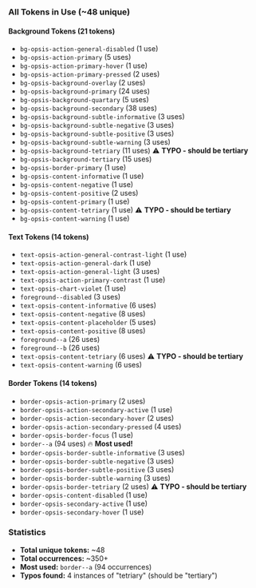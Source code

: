 ### All Tokens in Use (~48 unique)

#### Background Tokens (21 tokens)

-   `bg-opsis-action-general-disabled` (1 use)
-   `bg-opsis-action-primary` (5 uses)
-   `bg-opsis-action-primary-hover` (1 use)
-   `bg-opsis-action-primary-pressed` (2 uses)
-   `bg-opsis-background-overlay` (2 uses)
-   `bg-opsis-background-primary` (24 uses)
-   `bg-opsis-background-quartary` (5 uses)
-   `bg-opsis-background-secondary` (38 uses)
-   `bg-opsis-background-subtle-informative` (3 uses)
-   `bg-opsis-background-subtle-negative` (3 uses)
-   `bg-opsis-background-subtle-positive` (3 uses)
-   `bg-opsis-background-subtle-warning` (3 uses)
-   `bg-opsis-background-tetriary` (11 uses) ⚠️ **TYPO - should be tertiary**
-   `bg-opsis-background-tertiary` (15 uses)
-   `bg-opsis-border-primary` (1 use)
-   `bg-opsis-content-informative` (1 use)
-   `bg-opsis-content-negative` (1 use)
-   `bg-opsis-content-positive` (2 uses)
-   `bg-opsis-content-primary` (1 use)
-   `bg-opsis-content-tetriary` (1 use) ⚠️ **TYPO - should be tertiary**
-   `bg-opsis-content-warning` (1 use)

#### Text Tokens (14 tokens)

-   `text-opsis-action-general-contrast-light` (1 use)
-   `text-opsis-action-general-dark` (1 use)
-   `text-opsis-action-general-light` (3 uses)
-   `text-opsis-action-primary-contrast` (1 use)
-   `text-opsis-chart-violet` (1 use)
-   `foreground--disabled` (3 uses)
-   `text-opsis-content-informative` (6 uses)
-   `text-opsis-content-negative` (8 uses)
-   `text-opsis-content-placeholder` (5 uses)
-   `text-opsis-content-positive` (8 uses)
-   `foreground--a` (26 uses)
-   `foreground--b` (26 uses)
-   `text-opsis-content-tetriary` (6 uses) ⚠️ **TYPO - should be tertiary**
-   `text-opsis-content-warning` (6 uses)

#### Border Tokens (14 tokens)

-   `border-opsis-action-primary` (2 uses)
-   `border-opsis-action-secondary-active` (1 use)
-   `border-opsis-action-secondary-hover` (2 uses)
-   `border-opsis-action-secondary-pressed` (4 uses)
-   `border-opsis-border-focus` (1 use)
-   `border--a` (94 uses) 🔥 **Most used!**
-   `border-opsis-border-subtle-informative` (3 uses)
-   `border-opsis-border-subtle-negative` (3 uses)
-   `border-opsis-border-subtle-positive` (3 uses)
-   `border-opsis-border-subtle-warning` (3 uses)
-   `border-opsis-border-tetriary` (2 uses) ⚠️ **TYPO - should be tertiary**
-   `border-opsis-content-disabled` (1 use)
-   `border-opsis-secondary-active` (1 use)
-   `border-opsis-secondary-hover` (1 use)

### Statistics

-   **Total unique tokens:** ~48
-   **Total occurrences:** ~350+
-   **Most used:** `border--a` (94 occurrences)
-   **Typos found:** 4 instances of "tetriary" (should be "tertiary")
